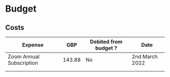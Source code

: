 # Budget

## Costs



| Expense                  | GBP    | Debited from budget ? | Date           |
| ------------------------ | ------ | --------------------- | -------------- |
| Zoom Annual Subscription | 143.88 | No                    | 2nd March 2022 |
|                          |        |                       |                |
|                          |        |                       |                |
